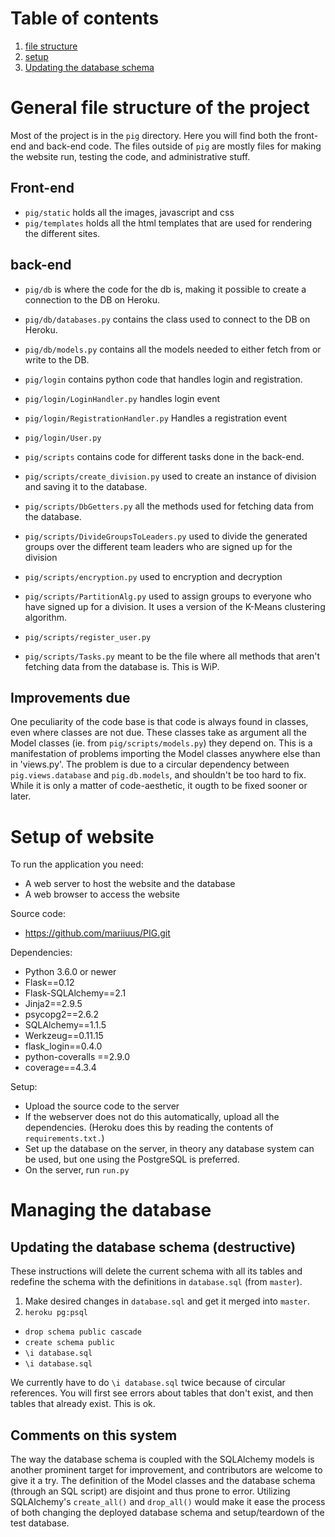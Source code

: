 # Table of contents
1. [file structure](#FileStruct)
2. [setup](#Setup)
3. [Updating the database schema](#DatabaseSchema)

# General file structure of the project <a name="FileStruct"></a>
Most of the project is in the `pig` directory.
Here you will find both the front-end and back-end code.
The files outside of `pig` are mostly files for making the website run, testing the code, and administrative stuff.

## Front-end
* `pig/static` holds all the images, javascript and css
* `pig/templates` holds all the html templates that are used for rendering the different sites.

## back-end
* `pig/db` is where the code for the db is, making it possible to create a connection to the DB on Heroku.
* `pig/db/databases.py` contains the class used to connect to the DB on Heroku.
* `pig/db/models.py` contains all the models needed to either fetch from or write to the DB.


* `pig/login` contains python code that handles login and registration.
* `pig/login/LoginHandler.py` handles login event
* `pig/login/RegistrationHandler.py` Handles a registration event
* `pig/login/User.py`


* `pig/scripts` contains code for different tasks done in the back-end.
* `pig/scripts/create_division.py` used to create an instance of division and saving it to the database.
* `pig/scripts/DbGetters.py` all the methods used for fetching data from the database.
* `pig/scripts/DivideGroupsToLeaders.py` used to divide the generated groups over the different team leaders who are signed up for the division
* `pig/scripts/encryption.py` used to encryption and decryption
* `pig/scripts/PartitionAlg.py` used to assign groups to everyone who have signed up for a division. It uses a version of the K-Means clustering algorithm.
* `pig/scripts/register_user.py`
* `pig/scripts/Tasks.py` meant to be the file where all methods that aren't fetching data from the database is. This is WiP.

## Improvements due
One peculiarity of the code base is that code is always found in classes, even where classes are not due. These classes take as argument all the Model classes (ie. from `pig/scripts/models.py`) they depend on. This is a manifestation of problems importing the Model classes anywhere else than in 'views.py'. The problem is due to a circular dependency between `pig.views.database` and `pig.db.models`, and shouldn't be too hard to fix. While it is only a matter of code-aesthetic, it ougth to be fixed sooner or later.

# Setup of website <a name="Setup"></a>

To run the application you need:
* A web server to host the website and the database
* A web browser to access the website

Source code:
* https://github.com/mariiuus/PIG.git

Dependencies:
* Python 3.6.0 or newer
* Flask==0.12
* Flask-SQLAlchemy==2.1
* Jinja2==2.9.5
* psycopg2==2.6.2
* SQLAlchemy==1.1.5
* Werkzeug==0.11.15
* flask_login==0.4.0
* python-coveralls ==2.9.0
* coverage==4.3.4

Setup:
* Upload the source code to the server
* If the webserver does not do this automatically, upload all the dependencies. 
(Heroku does this by reading the contents of `requirements.txt.`)
* Set up the database on the server, in theory any database system can be used, 
but one using the PostgreSQL is preferred.
* On the server, run `run.py`

 
# Managing the database
## Updating the database schema (destructive) <a name="DatabaseSchema"></a>
These instructions will delete the current schema with all its tables 
and redefine the schema with the definitions in `database.sql` (from `master`).

1. Make desired changes in `database.sql` and get it merged into `master`.
2. `heroku pg:psql`
  * `drop schema public cascade`
  * `create schema public`
  * `\i database.sql`
  * `\i database.sql`

We currently have to do `\i database.sql` twice because of circular references. You will first see errors about tables that don't exist, and then tables that already exist. This is ok.
## Comments on this system
The way the database schema is coupled with the SQLAlchemy models is another prominent target for improvement, and contributors are welcome to give it a try. The definition of the Model classes and the database schema (through an SQL script) are disjoint and thus prone to error. Utilizing SQLAlchemy's `create_all()` and `drop_all()` would make it ease the process of both changing the deployed database schema and setup/teardown of the test database.
